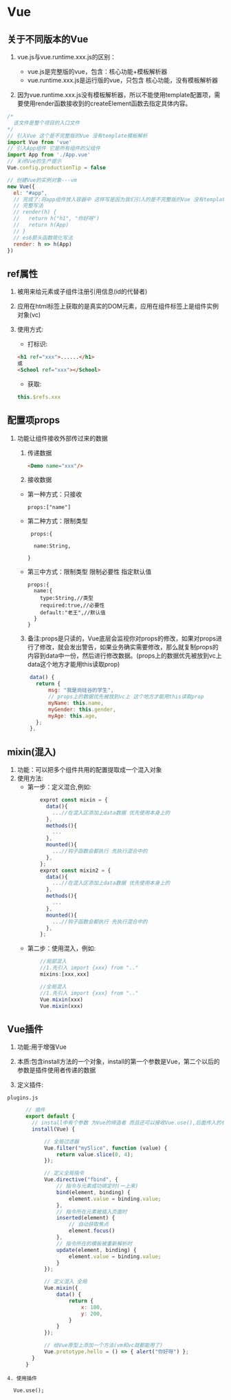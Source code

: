 # Vue

## 关于不同版本的Vue

1. vue.js与vue.runtime.xxx.js的区别：

    - vue.js是完整版的vue，包含：核心功能+模板解析器
    - vue.runtime.xxx.js是运行版的vue，只包含 核心功能，没有模板解析器

2. 因为vue.runtime.xxx.js没有模板解析器，所以不能使用template配置项，需要使用render函数接收到的createElement函数去指定具体内容。

```javascript
/*
  该文件是整个项目的入口文件
*/
// 引入Vue 这个是不完整版的Vue 没有template模板解析
import Vue from 'vue'
// 引入App组件 它是所有组件的父组件
import App from './App.vue'
// 关闭Vue的生产提示
Vue.config.productionTip = false

// 创建Vue的实例对象---vm
new Vue({
  el: "#app",
  // 完成了:将app组件放入容器中 这样写是因为我们引入的是不完整版的Vue 没有template模板解析
  // 完整写法
  // render(h) {
  //   return h("h1", "你好呀")
  //   return h(App)
  // }
  // es6箭头函数简化写法
  render: h => h(App)
})
```

## ref属性

1. 被用来给元素或子组件注册引用信息(id的代替者)

2. 应用在html标签上获取的是真实的DOM元素，应用在组件标签上是组件实例对象(vc)

3. 使用方式:

    - 打标识:
    ```html
    <h1 ref="xxx">......</h1>
    或
    <School ref="xxx"></School>
    ```
    - 获取:
    ```js
    this.$refs.xxx
    ```

## 配置项props

1. 功能让组件接收外部传过来的数据

    1. 传递数据

        ```html
        <Demo name="xxx"/>
        ```
    
    2. 接收数据

      - 第一种方式：只接收 
      
            props:["name"]

      - 第二种方式：限制类型 

             props:{

              name:String,

            }

      - 第三中方式：限制类型 限制必要性 指定默认值

            props:{
              name:{
                type:String,//类型
                required:true,//必要性
                default:"老王",//默认值
              }
            }

      3. 备注:props是只读的，Vue底层会监视你对props的修改，如果对props进行了修改，就会发出警告，如果业务确实需要修改，那么就复制props的内容到data中一份，然后进行修改数据。(props上的数据优先被放到vc上 data这个地方才能用this读取prop)

    ```javascript
        data() {
          return {
              msg: "我是尚硅谷的学生",
              // props上的数据优先被放到vc上 这个地方才能用this读取prop
              myName: this.name,
              myGender: this.gender,
              myAge: this.age,
          };
        },

    ```

## mixin(混入)
  1. 功能：可以把多个组件共用的配置提取成一个混入对象
  2. 使用方法:
      - 第一步：定义混合,例如:
          ```js
              exprot const mixin = {
                data(){
                  ...//在混入区添加上data数据 优先使用本身上的
                },
                methods(){
                  ...
                },
                mounted(){
                  ...//钩子函数会都执行 先执行混合中的
                },
              };
              exprot const mixin2 = {
                data(){
                  ...//在混入区添加上data数据 优先使用本身上的
                },
                methods(){
                  ...
                },
                mounted(){
                  ...//钩子函数会都执行 先执行混合中的
                },
              };


          ```
      - 第二步：使用混入，例如:
          ```js
              //局部混入
              //1.先引入 import {xxx} from ".."
              mixins:[xxx,xxx]

              //全局混入
              //1.先引入 import {xxx} from ".."
              Vue.mixin(xxx)
              Vue.mixin(xxx)

          ```

## Vue插件

  1. 功能:用于增强Vue
  
  2. 本质:包含install方法的一个对象，install的第一个参数是Vue，第二个以后的参数是插件使用者传递的数据

  3. 定义插件:

    plugins.js

  ```js
        // 插件
        export default {
          // install中有个参数 为Vue的缔造者 而且还可以接收Vue.use(),后面传入的参数
          install(Vue) {

              // 全局过滤器
              Vue.filter("mySlice", function (value) {
                  return value.slice(0, 4);
              });

              // 定义全局指令
              Vue.directive("fbind", {
                  // 指令与元素成功绑定时(一上来)
                  bind(element, binding) {
                      element.value = binding.value;
                  },
                  // 指令所在元素被插入页面时
                  inserted(element) {
                      // 自动获取焦点
                      element.focus()
                  },
                  // 指令所在的模板被重新解析时
                  update(element, binding) {
                      element.value = binding.value;
                  }
              });

              // 定义混入 全局
              Vue.mixin({
                  data() {
                      return {
                          x: 100,
                          y: 200,
                      }
                  }
              });

              // 给Vue原型上添加一个方法(vm和vc就都能用了)
              Vue.prototype.hello = () => { alert("你好呀") };
          }
        }

  ```

    4. 使用插件

      Vue.use();





